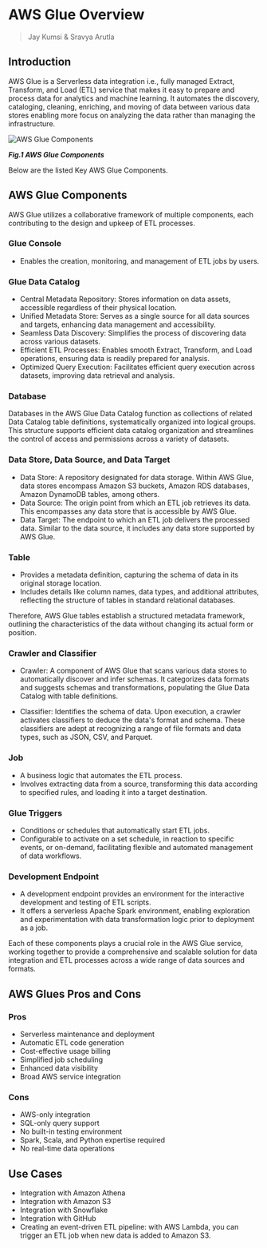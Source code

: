 
# AWS Glue Overview

> Jay Kumsi & Sravya Arutla

## Introduction

AWS Glue is a Serverless data integration i.e., fully managed Extract, Transform, and Load (ETL) service that makes it easy to prepare and process data for analytics and machine learning. It automates the discovery, cataloging, cleaning, enriching, and moving of data between various data stores enabling more focus on analyzing the data rather than managing the infrastructure.

![AWS Glue Components](https://github.com/sarutlaa/tinitiate-aws-glue/assets/141533429/49d4152a-1baa-4ff8-ae33-1532e8eeffe3)

***Fig.1 AWS Glue Components***

Below are the listed Key AWS Glue Components.


## AWS Glue Components

AWS Glue utilizes a collaborative framework of multiple components, each contributing to the design and upkeep of ETL processes.

### Glue Console
- Enables the creation, monitoring, and management of ETL jobs by users.

### Glue Data Catalog

- Central Metadata Repository: Stores information on data assets, accessible regardless of their physical location.
- Unified Metadata Store: Serves as a single source for all data sources and targets, enhancing data management and accessibility.
- Seamless Data Discovery: Simplifies the process of discovering data across various datasets.
- Efficient ETL Processes: Enables smooth Extract, Transform, and Load operations, ensuring data is readily prepared for analysis.
- Optimized Query Execution: Facilitates efficient query execution across datasets, improving data retrieval and analysis.


### Database

Databases in the AWS Glue Data Catalog function as collections of related Data Catalog table definitions, systematically organized into logical groups. This structure supports efficient data catalog organization and streamlines the control of access and permissions across a variety of datasets.

### Data Store, Data Source, and Data Target

- Data Store: A repository designated for data storage. Within AWS Glue, data stores encompass Amazon S3 buckets, Amazon RDS databases, Amazon DynamoDB tables, among others.
- Data Source: The origin point from which an ETL job retrieves its data. This encompasses any data store that is accessible by AWS Glue.
- Data Target: The endpoint to which an ETL job delivers the processed data. Similar to the data source, it includes any data store supported by AWS Glue.

### Table

- Provides a metadata definition, capturing the schema of data in its original storage location.
- Includes details like column names, data types, and additional attributes, reflecting the structure of tables in standard relational databases. 

Therefore, AWS Glue tables establish a structured metadata framework, outlining the characteristics of the data without changing its actual form or position.

### Crawler and Classifier

* Crawler: A component of AWS Glue that scans various data stores to automatically discover and infer schemas. It categorizes data formats and suggests schemas and transformations, populating the Glue Data Catalog with table definitions.

* Classifier: Identifies the schema of data. Upon execution, a crawler activates classifiers to deduce the data's format and schema. These classifiers are adept at recognizing a range of file formats and data types, such as JSON, CSV, and Parquet.

### Job

- A business logic that automates the ETL process.
- Involves extracting data from a source, transforming this data according to specified rules, and loading it into a target destination.

### Glue Triggers

- Conditions or schedules that automatically start ETL jobs.
- Configurable to activate on a set schedule, in reaction to specific events, or on-demand, facilitating flexible and automated management of data workflows.

### Development Endpoint

- A development endpoint provides an environment for the interactive development and testing of ETL scripts.
- It offers a serverless Apache Spark environment, enabling exploration and experimentation with data transformation logic prior to deployment as a job.


Each of these components plays a crucial role in the AWS Glue service, working together to provide a comprehensive and scalable solution for data integration and ETL processes across a wide range of data sources and formats.

## AWS Glues Pros and Cons

### Pros

- Serverless maintenance and deployment
- Automatic ETL code generation
- Cost-effective usage billing
- Simplified job scheduling
- Enhanced data visibility
- Broad AWS service integration

### Cons

- AWS-only integration
- SQL-only query support
- No built-in testing environment
- Spark, Scala, and Python expertise required
- No real-time data operations


## Use Cases

- Integration with Amazon Athena
- Integration with Amazon S3
- Integration with Snowflake
- Integration with GitHub
- Creating an event-driven ETL pipeline: with AWS Lambda, you can trigger an ETL job when new data is added to Amazon S3.
